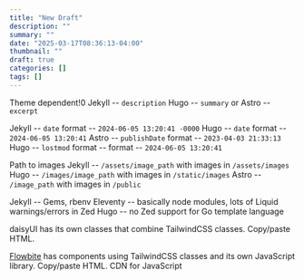 ```yaml
---
title: "New Draft"
description: ""
summary: ""
date: "2025-03-17T08:36:13-04:00"
thumbnail: ""
draft: true
categories: []
tags: []
---
```


Theme dependent!0
Jekyll -- `description`
Hugo -- `summary` or <!--more-->
Astro -- `excerpt`

Jekyll -- `date` format -- `2024-06-05 13:20:41 -0000`
Hugo -- `date` format -- `2024-06-05 13:20:41`
Astro -- `publishDate` format -- `2023-04-03 21:33:13`
Hugo -- `lostmod` format -- format -- `2024-06-05 13:20:41`

Path to images
Jekyll -- `/assets/image_path` with images in `/assets/images`
Hugo -- `/images/image_path` with images in `/static/images`
Astro -- `/image_path` with images in `/public`

Jekyll -- Gems, rbenv
Eleventy -- basically node modules, lots of Liquid warnings/errors in Zed
Hugo -- no Zed support for Go template language

daisyUI has its own classes that combine TailwindCSS classes. Copy/paste HTML.

[Flowbite](https://flowbite.com/) has components using TailwindCSS classes and its own JavaScript library. Copy/paste HTML. CDN for JavaScript
